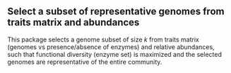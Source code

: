 ## Select a subset of representative genomes from traits matrix and abundances


This package selects a genome subset of size _k_ from traits matrix (genomes vs presence/absence of enzymes) and relative abundances, such that functional diversity (enzyme set) is maximized and the selected genomes are representative of the entire community.